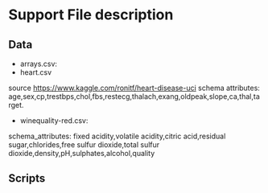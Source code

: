 # Support File description
## Data
* arrays.csv: 
* heart.csv
 
source https://www.kaggle.com/ronitf/heart-disease-uci
schema attributes: age,sex,cp,trestbps,chol,fbs,restecg,thalach,exang,oldpeak,slope,ca,thal,target.

* winequality-red.csv:

schema_attributes: fixed acidity,volatile acidity,citric acid,residual sugar,chlorides,free sulfur dioxide,total sulfur dioxide,density,pH,sulphates,alcohol,quality

## Scripts